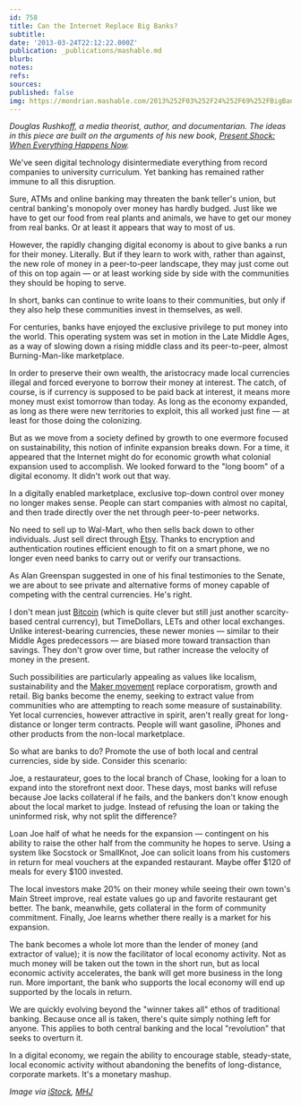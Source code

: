 ```yaml
---
id: 758
title: Can the Internet Replace Big Banks?
subtitle: 
date: '2013-03-24T22:12:22.000Z'
publication: _publications/mashable.md
blurb: 
notes: 
refs: 
sources: 
published: false
img: https://mondrian.mashable.com/2013%252F03%252F24%252F69%252FBigBank.83567.jpg%252F950x534__filters%253Aquality%252880%2529.jpg
---
```

*Douglas Rushkoff, a media theorist, author, and documentarian. The ideas in this piece are built on the arguments of his new book, [Present Shock: When Everything Happens Now](http://www.amazon.com/Present-Shock-When-Everything-Happens/dp/1591844762).*

We've seen digital technology disintermediate everything from record companies to university curriculum. Yet banking has remained rather immune to all this disruption.

Sure, ATMs and online banking may threaten the bank teller's union, but central banking's monopoly over money has hardly budged. Just like we have to get our food from real plants and animals, we have to get our money from real banks. Or at least it appears that way to most of us.

However, the rapidly changing digital economy is about to give banks a run for their money. Literally. But if they learn to work with, rather than against, the new role of money in a peer-to-peer landscape, they may just come out of this on top again — or at least working side by side with the communities they should be hoping to serve.

In short, banks can continue to write loans to their communities, but only if they also help these communities invest in themselves, as well.

For centuries, banks have enjoyed the exclusive privilege to put money into the world. This operating system was set in motion in the Late Middle Ages, as a way of slowing down a rising middle class and its peer-to-peer, almost Burning-Man-like marketplace.

In order to preserve their own wealth, the aristocracy made local currencies illegal and forced everyone to borrow their money at interest. The catch, of course, is if currency is supposed to be paid back at interest, it means more money must exist tomorrow than today. As long as the economy expanded, as long as there were new territories to exploit, this all worked just fine — at least for those doing the colonizing.

But as we move from a society defined by growth to one evermore focused on sustainability, this notion of infinite expansion breaks down. For a time, it appeared that the Internet might do for economic growth what colonial expansion used to accomplish. We looked forward to the "long boom" of a digital economy. It didn't work out that way.

In a digitally enabled marketplace, exclusive top-down control over money no longer makes sense. People can start companies with almost no capital, and then trade directly over the net through peer-to-peer networks.

No need to sell up to Wal-Mart, who then sells back down to other individuals. Just sell direct through [Etsy](https://mashable.com/category/etsy/). Thanks to encryption and authentication routines efficient enough to fit on a smart phone, we no longer even need banks to carry out or verify our transactions.

As Alan Greenspan suggested in one of his final testimonies to the Senate, we are about to see private and alternative forms of money capable of competing with the central currencies. He's right.

I don't mean just [Bitcoin](https://mashable.com/category/bitcoin/) (which is quite clever but still just another scarcity-based central currency), but TimeDollars, LETs and other local exchanges. Unlike interest-bearing currencies, these newer monies — similar to their Middle Ages predecessors — are biased more toward transaction than savings. They don't grow over time, but rather increase the velocity of money in the present.

Such possibilities are particularly appealing as values like localism, sustainability and the [Maker movement](https://mashable.com/2012/10/02/maker-faire-nyc/) replace corporatism, growth and retail. Big banks become the enemy, seeking to extract value from communities who are attempting to reach some measure of sustainability. Yet local currencies, however attractive in spirit, aren't really great for long-distance or longer term contracts. People will want gasoline, iPhones and other products from the non-local marketplace.

So what are banks to do? Promote the use of both local and central currencies, side by side. Consider this scenario:

Joe, a restaurateur, goes to the local branch of Chase, looking for a loan to expand into the storefront next door. These days, most banks will refuse because Joe lacks collateral if he fails, and the bankers don't know enough about the local market to judge. Instead of refusing the loan or taking the uninformed risk, why not split the difference?

Loan Joe half of what he needs for the expansion — contingent on his ability to raise the other half from the community he hopes to serve. Using a system like Socstock or SmallKnot, Joe can solicit loans from his customers in return for meal vouchers at the expanded restaurant. Maybe offer $120 of meals for every $100 invested.

The local investors make 20% on their money while seeing their own town's Main Street improve, real estate values go up and favorite restaurant get better. The bank, meanwhile, gets collateral in the form of community commitment. Finally, Joe learns whether there really is a market for his expansion.

The bank becomes a whole lot more than the lender of money (and extractor of value); it is now the facilitator of local economy activity. Not as much money will be taken out the town in the short run, but as local economic activity accelerates, the bank will get more business in the long run. More important, the bank who supports the local economy will end up supported by the locals in return.

We are quickly evolving beyond the "winner takes all" ethos of traditional banking. Because once all is taken, there's quite simply nothing left for anyone. This applies to both central banking and the local "revolution" that seeks to overturn it.

In a digital economy, we regain the ability to encourage stable, steady-state, local economic activity without abandoning the benefits of long-distance, corporate markets. It's a monetary mashup.

*Image via [iStock](http://www.istockphoto.com/mashableoffer.php), [MHJ](http://www.istockphoto.com/user_view.php?id=123598)*
